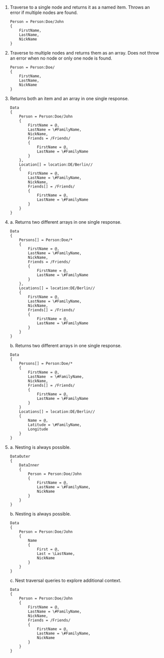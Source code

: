﻿01. Traverse to a single node and returns it as a named item.
Throws an error if multiple nodes are found.
    ```gcl
    Person = Person:Doe/John
    {
        FirstName,
        LastName,
        NickName
    }
    ```

02. Traverse to multiple nodes and returns them as an array.
Does not throw an error when no node or only one node is found.
    ```gcl
    Person = Person:Doe/
    {
        FirstName,
        LastName,
        NickName
    }
    ```

03. Returns both an item and an array in one single response.
    ```gcl
    Data
    {
        Person = Person:Doe/John
        {
            FirstName = @,
            LastName = \#FamilyName,
            NickName,
            Friends = /Friends/
            {
                FirstName = @,
                LastName = \#FamilyName
            }
        },
        Location[] = location:DE/Berlin//
        {
            FirstName = @,
            LastName = \#FamilyName,
            NickName,
            Friends[] = /Friends/
            {
                FirstName = @,
                LastName = \#FamilyName
            }
        }
    }
    ```

04.
    a. Returns two different arrays in one single response.
    ```gcl
    Data
    {
        Persons[] = Person:Doe/*
        {
            FirstName = @,
            LastName = \#FamilyName,
            NickName,
            Friends = /Friends/
            {
                FirstName = @,
                LastName = \#FamilyName
            }
        },
        Locations[] = location:DE/Berlin//
        {
            FirstName = @,
            LastName = \#FamilyName,
            NickName,
            Friends[] = /Friends/
            {
                FirstName = @,
                LastName = \#FamilyName
            }
        }
    }
    ```

    b. Returns two different arrays in one single response.
    ```gcl
    Data
    {
        Persons[] = Person:Doe/*
        {
            FirstName = @,
            LastName  = \#FamilyName,
            NickName,
            Friends[] = /Friends/
            {
                FirstName = @,
                LastName = \#FamilyName
            }
        }
        Locations[] = location:DE/Berlin//
        {
            Name = @,
            Latitude = \#FamilyName,
            Longitude
        }
    }
    ```

05.
    a. Nesting is always possible.
    ```gcl
    DataOuter
    {
        DataInner
        {
            Person = Person:Doe/John
            {
                FirstName = @,
                LastName = \#FamilyName,
                NickName
            }
        }
    }
    ```

    b. Nesting is always possible.
    ```gcl
    Data
    {
        Person = Person:Doe/John
        {
            Name
            {
                First = @,
                Last = \LastName,
                NickName
            }
        }
    }
    ```

    c. Nest traversal queries to explore additional context.
    ```gcl
    Data
    {
        Person = Person:Doe/John
        {
            FirstName = @,
            LastName = \#FamilyName,
            NickName,
            Friends = /Friends/
            {
                FirstName = @,
                LastName = \#FamilyName,
                NickName
            }
        }
    }
    ```
